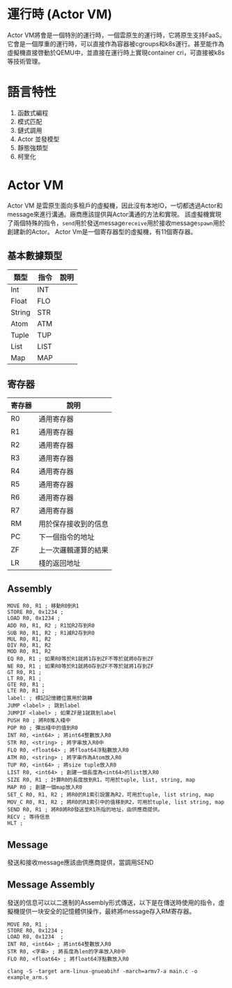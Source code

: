 # 運行時 (Actor VM)
Actor VM將會是一個特別的運行時，一個雲原生的運行時，它將原生支持FaaS。它會是一個厚重的運行時，可以直接作為容器被cgroups和k8s運行。甚至能作為虛擬機直接啓動於QEMU中，並直接在運行時上實現container cri，可直接被k8s等技術管理。

# 語言特性
1. 函数式編程
2. 模式匹配
3. 鏈式調用
4. Actor 並發模型
5. 靜態強類型
6. 柯里化

# Actor VM
Actor VM 是雲原生面向多租戶的虛擬機，因此沒有本地IO，一切都透過Actor和message來進行溝通。廠商應該提供與Actor溝通的方法和實現。
該虛擬機實現了兩個特殊的指令，`send`用於發送message`receive`用於接收message`spawn`用於創建新的Actor。
Actor Vm是一個寄存器型的虛擬機，有11個寄存器。
## 基本數據類型
| 類型 | 指令 | 說明 |
| --- | --- | --- |
| Int | INT | |
| Float | FLO | |
| String | STR | |
| Atom | ATM ||
| Tuple | TUP ||
| List | LIST ||
| Map | MAP ||
## 寄存器
| 寄存器 | 說明 |
| ---- | ---- |
| R0 | 通用寄存器 |
| R1 | 通用寄存器 |
| R2 | 通用寄存器 |
| R3 | 通用寄存器 |
| R4 | 通用寄存器 |
| R5 | 通用寄存器 |
| R6 | 通用寄存器 |
| R7 | 通用寄存器 |
| RM | 用於保存接收到的信息 |
| PC | 下一個指令的地址 |
| ZF | 上一次邏輯運算的結果 |
| LR | 棧的返回地址 |
## Assembly
```
MOVE R0, R1 ; 移動R0到R1
STORE R0, 0x1234 ;
LOAD R0, 0x1234 ;
ADD R0, R1, R2 ; R1加R2存到R0
SUB R0, R1, R2 ; R1減R2存到R0
MUL R0, R1, R2
DIV R0, R1, R2
MOD R0, R1, R2
EQ R0, R1 ; 如果R0等於R1就將1存到ZF不等於就將0存到ZF
NE R0, R1 ; 如果R0等於R1就將0存到ZF不等於就將1存到ZF
GT R0, R1 ;
LT R0, R1 ;
GTE R0, R1 ;
LTE R0, R1 ;
label: ; 標記記憶體位置用於跳轉
JUMP <label> ; 跳到label
JUMPIF <label> ; 如果ZF是1就跳到label
PUSH R0 ; 將R0推入棧中
POP R0 ; 彈出棧中的值到R0
INT R0, <int64> ; 將int64整數放入R0
STR R0, <string> ; 將字串放入R0中
FLO R0, <float64> ; 將float64浮點數放入R0
ATM R0, <string> ; 將字串作為Atom放入R0
TUP R0, <int64> ; 將size tuple放入R0
LIST R0, <int64> ; 創建一個長度為<int64>的list放入R0
SIZE R0, R1 ; 計算R0的長度放到R1，可用於tuple, list, string, map
MAP R0 ; 創建一個map放入R0
SET_C R0, R1, R2 ; 將R0的R1索引設置為R2，可用於tuple, list string, map
MOV_C R0, R1, R2 ; 將R0的R1索引中的值移到R2，可用於tuple, list string, map
SEND R0, R1 ; 將R0將R0發送至R1所指的地址，由供應商提供。
RECV ; 等待信息
HLT ; 
```

## Message
發送和接收message應該由供應商提供，當調用SEND

## Message Assembly
發送的信息可以以二進制的Assembly形式傳送，以下是在傳送時使用的指令，虛擬機提供一块安全的記憶體供操作，最終將message存入RM寄存器。
```
MOVE R0, R1 ;
STORE R0, 0x1234 ;
LOAD R0, 0x1234  ;
INT R0, <int64> ; 將int64整數放入R0
STR R0, <字串> ; 將長度為len的字串放入R0中
FLO R0, <float64> ; 將float64浮點數放入R0
```
```
clang -S -target arm-linux-gnueabihf -march=armv7-a main.c -o example_arm.s
```